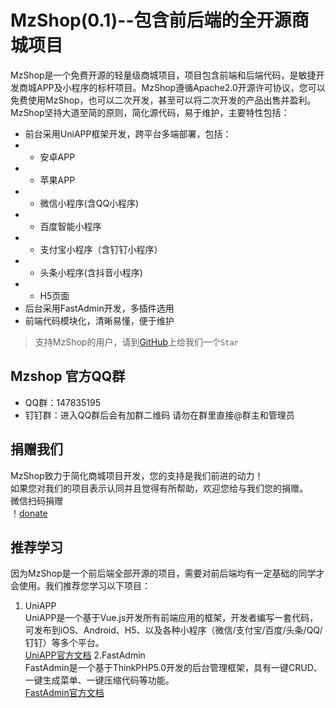 MzShop(0.1)--包含前后端的全开源商城项目
=========
MzShop是一个免费开源的轻量级商城项目，项目包含前端和后端代码，是敏捷开发商城APP及小程序的标杆项目。MzShop遵循Apache2.0开源许可协议，您可以免费使用MzShop，也可以二次开发，甚至可以将二次开发的产品出售并盈利。  
MzShop坚持大道至简的原则，简化源代码，易于维护，主要特性包括：
+ 前台采用UniAPP框架开发，跨平台多端部署，包括：
+ + 安卓APP
+ + 苹果APP
+ + 微信小程序(含QQ小程序)
+ + 百度智能小程序
+ + 支付宝小程序（含钉钉小程序）
+ + 头条小程序(含抖音小程序)
+ + H5页面
+ 后台采用FastAdmin开发，多插件选用
+ 前端代码模块化，清晰易懂，便于维护


>支持MzShop的用户，请到[GitHub](https://github.com/liuming9157/mzshop)上给我们一个` Star ` 
## Mzshop 官方QQ群
+ QQ群：147835195 
+ 钉钉群：进入QQ群后会有加群二维码 
请勿在群里直接@群主和管理员  
## 捐赠我们
MzShop致力于简化商城项目开发，您的支持是我们前进的动力！  
如果您对我们的项目表示认同并且觉得有所帮助，欢迎您给与我们您的捐赠。  
微信扫码捐赠  
！[donate](http://cdn.mzyun.tech/paycode.png)
## 推荐学习
因为MzShop是一个前后端全部开源的项目，需要对前后端均有一定基础的同学才会使用。我们推荐您学习以下项目：
1. UniAPP  
UniAPP是一个基于Vue.js开发所有前端应用的框架，开发者编写一套代码，可发布到iOS、Android、H5、以及各种小程序（微信/支付宝/百度/头条/QQ/钉钉）等多个平台。  
[UniAPP官方文档](https://uniapp.dcloud.io)
2.FastAdmin  
FastAdmin是一个基于ThinkPHP5.0开发的后台管理框架，具有一键CRUD、一键生成菜单、一键压缩代码等功能。  
[FastAdmin官方文档](https://doc.fastadmin.net)
